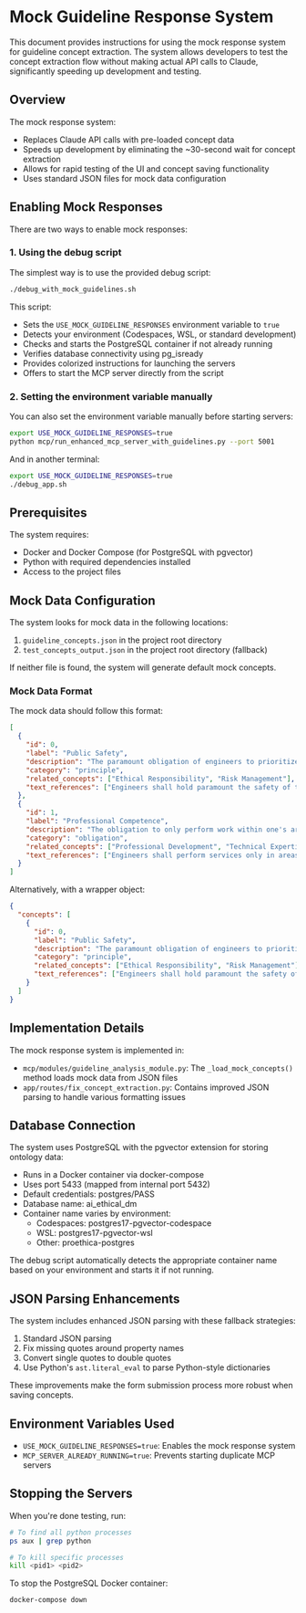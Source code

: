 # Mock Guideline Response System

This document provides instructions for using the mock response system for guideline concept extraction. The system allows developers to test the concept extraction flow without making actual API calls to Claude, significantly speeding up development and testing.

## Overview

The mock response system:
- Replaces Claude API calls with pre-loaded concept data
- Speeds up development by eliminating the ~30-second wait for concept extraction
- Allows for rapid testing of the UI and concept saving functionality
- Uses standard JSON files for mock data configuration

## Enabling Mock Responses

There are two ways to enable mock responses:

### 1. Using the debug script

The simplest way is to use the provided debug script:

```bash
./debug_with_mock_guidelines.sh
```

This script:
- Sets the `USE_MOCK_GUIDELINE_RESPONSES` environment variable to `true`
- Detects your environment (Codespaces, WSL, or standard development)
- Checks and starts the PostgreSQL container if not already running
- Verifies database connectivity using pg_isready
- Provides colorized instructions for launching the servers
- Offers to start the MCP server directly from the script

### 2. Setting the environment variable manually

You can also set the environment variable manually before starting servers:

```bash
export USE_MOCK_GUIDELINE_RESPONSES=true
python mcp/run_enhanced_mcp_server_with_guidelines.py --port 5001
```

And in another terminal:

```bash
export USE_MOCK_GUIDELINE_RESPONSES=true
./debug_app.sh
```

## Prerequisites

The system requires:
- Docker and Docker Compose (for PostgreSQL with pgvector)
- Python with required dependencies installed
- Access to the project files

## Mock Data Configuration

The system looks for mock data in the following locations:

1. `guideline_concepts.json` in the project root directory
2. `test_concepts_output.json` in the project root directory (fallback)

If neither file is found, the system will generate default mock concepts.

### Mock Data Format

The mock data should follow this format:

```json
[
  {
    "id": 0,
    "label": "Public Safety",
    "description": "The paramount obligation of engineers to prioritize public safety",
    "category": "principle",
    "related_concepts": ["Ethical Responsibility", "Risk Management"],
    "text_references": ["Engineers shall hold paramount the safety of the public"]
  },
  {
    "id": 1,
    "label": "Professional Competence",
    "description": "The obligation to only perform work within one's area of competence",
    "category": "obligation",
    "related_concepts": ["Professional Development", "Technical Expertise"],
    "text_references": ["Engineers shall perform services only in areas of their competence"]
  }
]
```

Alternatively, with a wrapper object:

```json
{
  "concepts": [
    {
      "id": 0,
      "label": "Public Safety",
      "description": "The paramount obligation of engineers to prioritize public safety",
      "category": "principle",
      "related_concepts": ["Ethical Responsibility", "Risk Management"],
      "text_references": ["Engineers shall hold paramount the safety of the public"]
    }
  ]
}
```

## Implementation Details

The mock response system is implemented in:

- `mcp/modules/guideline_analysis_module.py`: The `_load_mock_concepts()` method loads mock data from JSON files
- `app/routes/fix_concept_extraction.py`: Contains improved JSON parsing to handle various formatting issues

## Database Connection

The system uses PostgreSQL with the pgvector extension for storing ontology data:

- Runs in a Docker container via docker-compose
- Uses port 5433 (mapped from internal port 5432)
- Default credentials: postgres/PASS
- Database name: ai_ethical_dm
- Container name varies by environment:
  - Codespaces: postgres17-pgvector-codespace
  - WSL: postgres17-pgvector-wsl
  - Other: proethica-postgres

The debug script automatically detects the appropriate container name based on your environment and starts it if not running.

## JSON Parsing Enhancements

The system includes enhanced JSON parsing with these fallback strategies:

1. Standard JSON parsing
2. Fix missing quotes around property names
3. Convert single quotes to double quotes
4. Use Python's `ast.literal_eval` to parse Python-style dictionaries

These improvements make the form submission process more robust when saving concepts.

## Environment Variables Used

- `USE_MOCK_GUIDELINE_RESPONSES=true`: Enables the mock response system
- `MCP_SERVER_ALREADY_RUNNING=true`: Prevents starting duplicate MCP servers

## Stopping the Servers

When you're done testing, run:

```bash
# To find all python processes
ps aux | grep python

# To kill specific processes
kill <pid1> <pid2>
```

To stop the PostgreSQL Docker container:

```bash
docker-compose down
